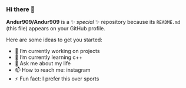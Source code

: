 ### Hi there 👋


**Andur909/Andur909** is a ✨ _special_ ✨ repository because its `README.md` (this file) appears on your GitHub profile.

Here are some ideas to get you started:

- 🔭 I’m currently working on projects
- 🌱 I’m currently learning c++
- 💬 Ask me about my life
- 📫 How to reach me: instagram
- ⚡ Fun fact: I prefer this over sports
